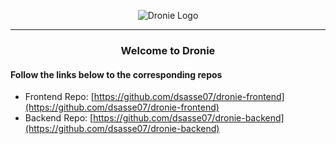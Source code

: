 

<p align="center">
<img 
  src="https://i.imgur.com/s3wbqbY.png"
  alt="Dronie Logo" 
>
</p>

---  

<h3 style="text-align: center"> Welcome to Dronie </h3>
<h4> Follow the links below to the corresponding repos </h4>

* Frontend Repo: [https://github.com/dsasse07/dronie-frontend](https://github.com/dsasse07/dronie-frontend)
* Backend Repo: [https://github.com/dsasse07/dronie-backend](https://github.com/dsasse07/dronie-backend)


